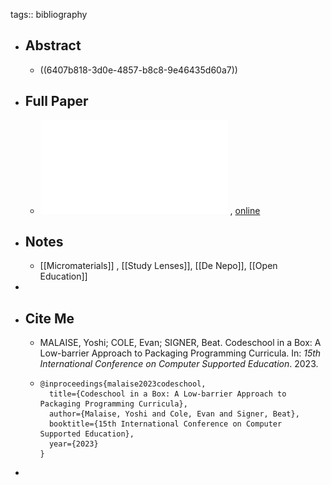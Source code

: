 tags:: bibliography

- ## Abstract
	- ((6407b818-3d0e-4857-b8c8-9e46435d60a7))
- ## Full Paper
	- ![local copy](../assets/codeschool-in-a-box_1678227457700_0.pdf) , [online](https://wise.vub.ac.be/sites/default/files/publications/CSEDU2023.pdf)
- ## Notes
	- [[Micromaterials]] , [[Study Lenses]], [[De Nepo]], [[Open Education]]
-
- ## Cite Me
	- MALAISE, Yoshi; COLE, Evan; SIGNER, Beat. Codeschool in a Box: A Low-barrier Approach to Packaging Programming Curricula. In: *15th International Conference on Computer Supported Education*. 2023.
	- ```
	  @inproceedings{malaise2023codeschool,
	    title={Codeschool in a Box: A Low-barrier Approach to Packaging Programming Curricula},
	    author={Malaise, Yoshi and Cole, Evan and Signer, Beat},
	    booktitle={15th International Conference on Computer Supported Education},
	    year={2023}
	  }
	  ```
-